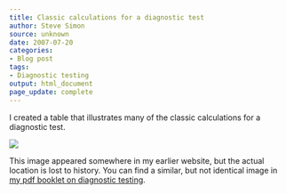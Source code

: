 ```yaml
---
title: Classic calculations for a diagnostic test
author: Steve Simon
source: unknown
date: 2007-07-20
categories:
- Blog post
tags:
- Diagnostic testing
output: html_document
page_update: complete
---
```


I created a table that illustrates many of the classic calculations for a diagnostic test.

<!---More--->

![](http://www.pmean.com/new-images/07/CalculationsDiagnosticTest01.gif)

This image appeared somewhere in my earlier website, but the actual location is lost to history. You can find a similar, but not identical image in [my pdf booklet on diagnostic testing][sim3].

[sim3]: http://www.pmean.com/00files/Diagnostic.pdf
